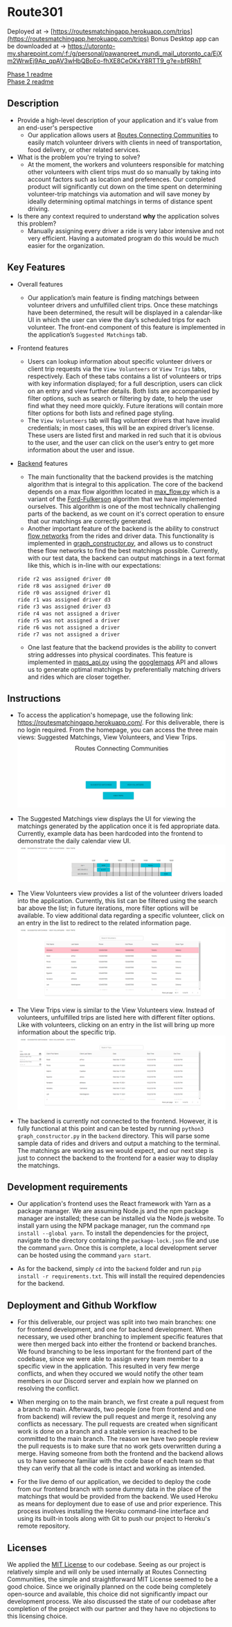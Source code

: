 # Route301

Deployed at -> [https://routesmatchingapp.herokuapp.com/trips](https://routesmatchingapp.herokuapp.com/trips)
Bonus Desktop app can be downloaded at -> https://utoronto-my.sharepoint.com/:f:/g/personal/pawanpreet_mundi_mail_utoronto_ca/EjXm2WrwEj9Ap_qpAV3wHbQBoEo-fhXE8CeOKxY8RTT9_g?e=bfRRhT

[Phase 1 readme](https://github.com/csc301-winter-2021/team-project-9-routes-connecting-communities/blob/main/deliverables/deliverable-1/planning.md)  
[Phase 2 readme](https://github.com/csc301-winter-2021/team-project-9-routes-connecting-communities/blob/main/deliverables/deliverable-2/iteration-02-review.md)

## Description 
 * Provide a high-level description of your application and it's value from an end-user's perspective
    - Our application allows users at [Routes Connecting Communities](https://www.routescc.org/) to easily match
    volunteer drivers with clients in need of transportation, food delivery, or other related services.
 * What is the problem you're trying to solve?
    - At the moment, the workers and volunteers responsible for matching other volunteers with client trips must do
    so manually by taking into account factors such as location and preferences. Our completed product will
    significantly cut down on the time spent on determining volunteer-trip matchings via automation and will
    save money by ideally determining optimal matchings in terms of distance spent driving.
 * Is there any context required to understand **why** the application solves this problem?
    - Manually assigning every driver a ride is very labor intensive and not very efficient. Having a automated
    program do this would be much easier for the organization.


## Key Features
- Overall features
    - Our application’s main feature is finding matchings between volunteer drivers and unfulfilled client trips. Once
    these matchings have been determined, the result will be displayed in a calendar-like UI in which the user can view
    the day’s scheduled trips for each volunteer. The front-end component of this feature is implemented in the
    application’s `Suggested Matchings` tab.

- Frontend features
    - Users can lookup information about specific volunteer drivers or client trip requests via the `View Volunteers`
    or `View Trips` tabs, respectively. Each of these tabs contains a list of volunteers or trips with key information
    displayed; for a full description, users can click on an entry and view further details. Both lists are accompanied
    by filter options, such as search or filtering by date, to help the user find what they need more quickly.
    Future iterations will contain more filter options for both lists and refined page styling.
    - The `View Volunteers` tab will flag volunteer drivers that have invalid credentials; in most cases, this will be
    an expired driver’s license. These users are listed first and marked in red such that it is obvious to the user,
    and the user can click on the user’s entry to get more information about the user and issue.

- [Backend](https://github.com/csc301-winter-2021/team-project-9-routes-connecting-communities/tree/main/backend) features
    - The main functionality that the backend provides is the matching algorithm that is integral to this application.
    The core of the backend depends on a max flow algorithm located in
    [max_flow.py](https://github.com/csc301-winter-2021/team-project-9-routes-connecting-communities/blob/main/backend/max_flow.py)
    which is a variant of the [Ford-Fulkerson](https://en.wikipedia.org/wiki/Ford%E2%80%93Fulkerson_algorithm)
    algorithm that we have implemented ourselves. This algorithm is one of the most technically challenging parts of the
    backend, as we count on it's correct operation to ensure that our matchings are correctly generated.
    - Another important feature of the backend is the ability to construct [flow networks](https://en.wikipedia.org/wiki/Flow_network)
    from the rides and driver data. This functionality is implemented in
    [graph_constructor.py](https://github.com/csc301-winter-2021/team-project-9-routes-connecting-communities/blob/main/backend/graph_constructor.py),
    and allows us to construct these flow networks to find the best matchings possible. Currently, with our test data,
    the backend can output matchings in a text format like this, which is in-line with our expectations:
    ```text
    ride r2 was assigned driver d0
    ride r8 was assigned driver d0
    ride r0 was assigned driver d1
    ride r1 was assigned driver d3
    ride r3 was assigned driver d3
    ride r4 was not assigned a driver
    ride r5 was not assigned a driver
    ride r6 was not assigned a driver
    ride r7 was not assigned a driver
    ```
    - One last feature that the backend provides is the ability to convert string addresses into physical coordinates.
    This feature is implemented in
    [maps_api.py](https://github.com/csc301-winter-2021/team-project-9-routes-connecting-communities/blob/main/backend/maps_api.py)
    using the [googlemaps](https://github.com/googlemaps/google-maps-services-python) API and allows us to generate optimal
    matchings by preferentially matching drivers and rides which are closer together.


## Instructions

*	To access the application's homepage, use the following link: https://routesmatchingapp.herokuapp.com/.
    For this deliverable, there is no login required. From the homepage, you can access the three main views:
    Suggested Matchings, View Volunteers, and View Trips.
    ![Suggested Matchings](deliverables/images/d2_homepage.PNG)
*	The Suggested Matchings view displays the UI for viewing the matchings generated by the application once it is
    fed appropriate data. Currently, example data has been hardcoded into the frontend to demonstrate the daily calendar view UI.
    ![Suggested Matchings](deliverables/images/d2_suggested.PNG)
*	The View Volunteers view provides a list of the volunteer drivers loaded into the application.
    Currently, this list can be filtered using the search bar above the list; in future iterations, more filter options
    will be available. To view additional data regarding a specific volunteer, click on an entry in the list to redirect
    to the related information page.
    ![Suggested Matchings](deliverables/images/d2_volunteers.PNG)
*	The View Trips view is similar to the View Volunteers view. Instead of volunteers, unfulfilled trips are listed
    here with different filter options. Like with volunteers, clicking on an entry in the list will bring up more
    information about the specific trip.
    ![Suggested Matchings](deliverables/images/d2_trips.PNG)

*   The backend is currently not connected to the frontend. However, it is fully functional at this point and can be
    tested by running `python3 graph_constructor.py` in the `backend` directory. This will parse some sample data
    of rides and drivers and output a matching to the terminal. The matchings are working as we would expect, and our
    next step is just to connect the backend to the frontend for a easier way to display the matchings.
 
 
## Development requirements
*	Our application's frontend uses the React framework with Yarn as a package manager.
    We are assuming Node.js and the npm package manager are installed; these can be installed via the Node.js website.
    To install yarn using the NPM package manager, run the command `npm install --global yarn`.
    To install the dependencies for the project, navigate to the directory containing the `package-lock.json` file
    and use the command `yarn`. Once this is complete, a local development server can be hosted using the command `yarn start`.
 
*	As for the backend, simply `cd` into the `backend` folder and run `pip install -r requirements.txt`. This will
    install the required dependencies for the backend.

 
 ## Deployment and Github Workflow

*   For this deliverable, our project was split into two main branches: one for frontend development, and one for
    backend development. 
	When necessary, we used other branching to implement specific features that were then merged back into either
	the frontend or backend branches. 
	We found branching to be less important for the frontend part of the codebase, since we were able to assign
	every team member to a specific view in the application. 
	This resulted in very few merge conflicts, and when they occured we would notify the other team members in our
	Discord server and explain how we planned on resolving the conflict.

*   When merging on to the main branch, we first create a pull request from a branch to main. Afterwards, two people
    (one from frontend and one from backend) will review the pull request and merge it, resolving any conflicts as necessary.
    The pull requests are created when significant work is done on a branch and a stable version is reached to be committed
    to the main branch. The reason we have two people review the pull requests is to make sure that no work gets overwritten
    during a merge. Having someone from both the frontend and the backend allows us to have someone familiar with the code
    base of each team so that they can verify that all the code is intact and working as intended.
	
*   For the live demo of our application, we decided to deploy the code from our frontend branch with some dummy
    data in the place of the matchings that would be provided from the backend. We used Heroku as means for deployment
    due to ease of use and prior experience. This process involves installing the Heroku command-line
	interface and using its built-in tools along with Git to push our project to Heroku's remote repository.


 ## Licenses 

We applied the [MIT License](https://github.com/csc301-winter-2021/team-project-9-routes-connecting-communities/blob/main/LICENSE)
to our codebase. Seeing as our project is relatively simple and will only be used
internally at Routes Connecting Communities, the simple and straightforward MIT License seemed to be a good choice.
Since we originally planned on the code being completely open-source and available, this choice did not significantly
impact our development process. We also discussed the state of our codebase after completion of the project
with our partner and they have no objections to this licensing choice.
